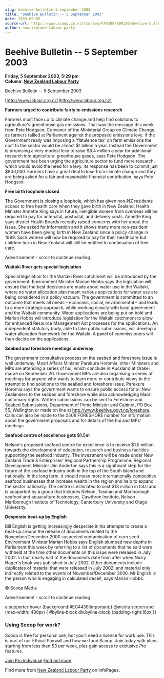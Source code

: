 ```yaml
---
slug: beehive-bulletin-5-september-2003
title: "Beehive Bulletin -- 5 September 2003"
date: 2003-09-05
source-url: https://www.scoop.co.nz/stories/PA0309/S00120/beehive-bulletin-5-september-2003.htm
author: new-zealand-labour-party
---
```

Beehive Bulletin -- 5 September 2003
====================================

**Friday, 5 September 2003, 5:29 pm**  
**Column: [New Zealand Labour Party](https://info.scoop.co.nz/New_Zealand_Labour_Party)**

  
Beehive Bulletin -- 5 September 2003

[http://www.labour.org.nz](http://www.labour.org.nz)

**Farmers urged to contribute fairly to emissions research**

Farmers must face up to climate change and help find solutions to agriculture's greenhouse gas emissions. That was the message this week from Pete Hodgson, Convenor of the Ministerial Group on Climate Change, as farmers rallied at Parliament against the proposed emissions levy. If the Government really was imposing a 'flatulence tax' on farm emissions the cost to the sector would be almost $1 billion a year. Instead the Government is proposing a very modest levy to raise $8.4 million a year for additional research into agricultural greenhouse gases, says Pete Hodgson. The government has been urging the agriculture sector to fund more research, which would avoid the need for a levy. Its response has been to commit just $800,000. Farmers have a great deal to lose from climate change and they are being asked for a fair and reasonable financial contribution, says Pete Hodgson.

**Free birth loophole closed**

The Government is closing a loophole, which has given non-NZ residents access to free health care when they gave birth in New Zealand. Health Minister Annette King says in future, ineligible women from overseas will be required to pay for antenatal, postnatal, and delivery costs. Annette King says district Health Boards recently raised concerns with her about the issue. She asked for information and it shows many more non-resident women have been giving birth in New Zealand since a policy change in 1999. Such women will now be required to pay for their healthcare but children born in New Zealand will still be entitled to continuation of free care.

Advertisement - scroll to continue reading





**Waitaki River gets special legislation**

Special legislation for the Waitaki River catchment will be introduced by the government. Environment Minister Marian Hobbs says the legislation will ensure that the best decisions are made about water use in the Waitaki, where no water allocation plan meant various applications for water use are being considered in a policy vacuum. The government is committed to an outcome that meets all needs – economic, social, environmental – and leads to a more strategic approach, while working closely with local government and the Waitaki community. Water applications are being put on hold and Marian Hobbs will introduce legislation for the Waitaki catchment to allow for enhanced Resource Management Act processes for the applications. An independent statutory body, able to take public submissions, will develop a water allocation framework for the Waitaki. A panel of commissioners will then decide on the applications.

**Seabed and foreshore meetings underway**

The government consultative process on the seabed and foreshore issue is well underway. Maori Affairs Minister Parekura Horomia, other Ministers and MPs are attending a series of hui, which conclude in Auckland at Orakei marae on September 26. Government MPs are also organising a series of meetings for anyone who wants to learn more or contribute views to the attempt to find solutions to the seabed and foreshore issue. Parekura Horomia says the government wants to ensure public access for all New Zealanders to the seabed and foreshore while also acknowledging Maori customary rights. Written submissions can be sent to Foreshore and Seabed Submissions, Department of Prime Minister and Cabinet, PO Box 55, Wellington or made on line at http://www.beehive.govt.nz/foreshore. Calls can also be made to the 0508 FORESHORE number for information about the government proposals and for details of the hui and MPs' meetings.

**Seafood centre of excellence gets $1.5m**

Nelson's proposed seafood centre for excellence is to receive $1.5 million towards the development of education, research and business facilities supporting the seafood industry. The investment will be made under New Zealand Trade & Enterprises' Regional Partnership Programme. Regional Development Minister Jim Anderton says this is a significant step for the future of the seafood industry both in the top of the South Island and nationally. In the long term, it should mean more internationally competitive seafood businesses that increase wealth in the region and help to expand the sector nationally. The centre is estimated to cost $18 million in total and is supported by a group that includes Nelson, Tasman and Marlborough seafood and aquaculture businesses, Cawthron Institute, Nelson Marlborough Institute of Technology, Canterbury University and Otago University.

**Desperate beat-up by English**

Bill English is getting increasingly desperate in his attempts to create a beat-up around the release of documents related to the November/December 2000 suspected contamination of corn seed. Environment Minister Marian Hobbs says English plumbed new depths in Parliament this week by referring to a list of documents that he said were withheld at the time other documents on this issue were released in July 2002. In fact nearly half of the documents date from after when Nicky Hager's book was published in July 2002. Other documents include duplicates of material that were released in July 2002, and material only indirectly related to the events of November/December 2000. Mr English is the person who is engaging in calculated deceit, says Marian Hobbs.

  

[© Scoop Media](http://www.scoop.co.nz/about/terms.html)  

Advertisement - scroll to continue reading



a.supporter:hover {background:#EC4438!important;} @media screen and (max-width: 480px) { #byline-block div.byline-block {padding-right:16px;}}

### Using Scoop for work?

Scoop is free for personal use, but you’ll need a licence for work use. This is part of our Ethical Paywall and how we fund Scoop. Join today with plans starting from less than $3 per week, plus gain access to exclusive _Pro_ features.  
  
[Join Pro Individual](https://pro.scoop.co.nz/Individual/?from=ProIn24) [Find out more](https://pro.scoop.co.nz/using-scoop-for-work/?from=ProIn24)

Find more from [New Zealand Labour Party](https://info.scoop.co.nz/New_Zealand_Labour_Party) on InfoPages.